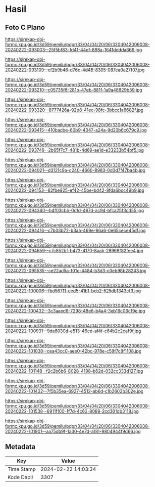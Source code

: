 # Hasil

## Foto C Plano

https://sirekap-obj-formc.kpu.go.id/3d59/pemilu/pdpr/33/04/04/20/06/3304042006008-20240222-093003--25f5bf83-fd41-44ef-898a-1641dddda869.jpg

https://sirekap-obj-formc.kpu.go.id/3d59/pemilu/pdpr/33/04/04/20/06/3304042006008-20240222-093109--cf2b9b46-d76c-4d48-8305-087ca0a27f07.jpg

https://sirekap-obj-formc.kpu.go.id/3d59/pemilu/pdpr/33/04/04/20/06/3304042006008-20240222-093210--c05735f8-281b-47eb-881f-1a9a48829b59.jpg

https://sirekap-obj-formc.kpu.go.id/3d59/pemilu/pdpr/33/04/04/20/06/3304042006008-20240222-093320--8777426a-92b8-41ec-98fc-3bbcc1a6682f.jpg

https://sirekap-obj-formc.kpu.go.id/3d59/pemilu/pdpr/33/04/04/20/06/3304042006008-20240222-093415--410badbe-60b9-4347-a24a-9d20b6c679c9.jpg

https://sirekap-obj-formc.kpu.go.id/3d59/pemilu/pdpr/33/04/04/20/06/3304042006008-20240222-093749--2b65f7c7-481b-4d69-ae1d-e33233b54bf5.jpg

https://sirekap-obj-formc.kpu.go.id/3d59/pemilu/pdpr/33/04/04/20/06/3304042006008-20240222-094021--d3121c9a-c240-4660-8983-0d0d7f47ba4b.jpg

https://sirekap-obj-formc.kpu.go.id/3d59/pemilu/pdpr/33/04/04/20/06/3304042006008-20240222-094153--82fbe925-ef42-45be-bd42-8fda6bcc49b9.jpg

https://sirekap-obj-formc.kpu.go.id/3d59/pemilu/pdpr/33/04/04/20/06/3304042006008-20240222-094340--b4f03cbb-0dfd-497d-ac94-bfca25f3cd55.jpg

https://sirekap-obj-formc.kpu.go.id/3d59/pemilu/pdpr/33/04/04/20/06/3304042006008-20240222-094416--c7b03b72-b3aa-469e-96a6-0e65cece45df.jpg

https://sirekap-obj-formc.kpu.go.id/3d59/pemilu/pdpr/33/04/04/20/06/3304042006008-20240222-094659--c7c852bf-b473-4170-8aab-28968f82fee4.jpg

https://sirekap-obj-formc.kpu.go.id/3d59/pemilu/pdpr/33/04/04/20/06/3304042006008-20240222-095535--ce22ad5a-f01c-4484-b3d3-c0eb98b28243.jpg

https://sirekap-obj-formc.kpu.go.id/3d59/pemilu/pdpr/33/04/04/20/06/3304042006008-20240222-100006--fbd56711-eed5-41b1-beb2-525db1343cf3.jpg

https://sirekap-obj-formc.kpu.go.id/3d59/pemilu/pdpr/33/04/04/20/06/3304042006008-20240222-100432--3c3aaed6-7298-48e6-b4a4-3eb16c06c19e.jpg

https://sirekap-obj-formc.kpu.go.id/3d59/pemilu/pdpr/33/04/04/20/06/3304042006008-20240222-100931--9da6030d-e513-46cd-af4f-c64b2c2caf9f.jpg

https://sirekap-obj-formc.kpu.go.id/3d59/pemilu/pdpr/33/04/04/20/06/3304042006008-20240222-101038--cea43cc0-aee0-42bc-978e-c58f7c8f1108.jpg

https://sirekap-obj-formc.kpu.go.id/3d59/pemilu/pdpr/33/04/04/20/06/3304042006008-20240222-101148--f2c2b6b6-8028-4198-b62d-032cc333d127.jpg

https://sirekap-obj-formc.kpu.go.id/3d59/pemilu/pdpr/33/04/04/20/06/3304042006008-20240222-101432--7f5b35ea-6927-4512-ab6d-c1b2602b302e.jpg

https://sirekap-obj-formc.kpu.go.id/3d59/pemilu/pdpr/33/04/04/20/06/3304042006008-20240222-101538--6911f100-1f7d-4c63-8089-2cd301db3118.jpg

https://sirekap-obj-formc.kpu.go.id/3d59/pemilu/pdpr/33/04/04/20/06/3304042006008-20240222-101901--aa75db9f-1a30-4e7d-a181-9804944f9d66.jpg


## Metadata

| Key        | Value               |
| ---------- | ------------------- |
| Time Stamp | 2024-02-22 14:03:34 |
| Kode Dapil | 3307                |




